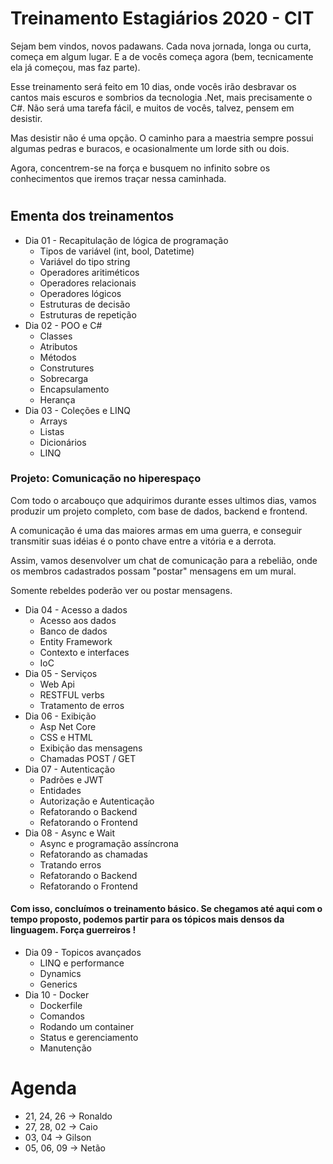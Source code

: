 # Treinamento Estagiários 2020 - CIT

Sejam bem vindos, novos padawans. Cada nova jornada, longa ou curta, começa em algum lugar. E a de vocês começa agora (bem, tecnicamente ela já começou, mas faz parte).

Esse treinamento será feito em 10 dias, onde vocês irão desbravar os cantos mais escuros e sombrios da tecnologia .Net, mais precisamente o C#. Não será uma tarefa fácil, e muitos de vocês, talvez, pensem em desistir.

Mas desistir não é uma opção. O caminho para a maestria sempre possui algumas pedras e buracos, e ocasionalmente um lorde sith ou dois. 

Agora, concentrem-se na força e busquem no infinito sobre os conhecimentos que iremos traçar nessa caminhada.

#

## Ementa dos treinamentos
* Dia 01 - Recapitulação de lógica de programação
    * Tipos de variável (int, bool, Datetime)
    * Variável do tipo string
    * Operadores aritiméticos
    * Operadores relacionais
    * Operadores lógicos
    * Estruturas de decisão
    * Estruturas de repetição
* Dia 02 - POO e C#
    * Classes
    * Atributos
    * Métodos
    * Construtures
    * Sobrecarga
    * Encapsulamento
    * Herança
* Dia 03 - Coleções e LINQ
    * Arrays
    * Listas
    * Dicionários
    * LINQ

### Projeto: Comunicação no hiperespaço
Com todo o arcabouço que adquirimos durante esses ultimos dias, vamos produzir um projeto completo, com base de dados, backend e frontend.

A comunicação é uma das maiores armas em uma guerra, e conseguir transmitir suas idéias é o ponto chave entre a vitória e a derrota.

Assim, vamos desenvolver um chat de comunicação para a rebelião, onde os membros cadastrados possam "postar" mensagens em um mural. 

Somente rebeldes poderão ver ou postar mensagens.


* Dia 04 - Acesso a dados
    * Acesso aos dados
    * Banco de dados
    * Entity Framework
    * Contexto e interfaces
    * IoC
* Dia 05 - Serviços
    * Web Api
    * RESTFUL verbs
    * Tratamento de erros
* Dia 06 - Exibição
    * Asp Net Core
    * CSS e HTML
    * Exibição das mensagens
    * Chamadas POST / GET
* Dia 07 - Autenticação
    * Padrões e JWT
    * Entidades
    * Autorização e Autenticação
    * Refatorando o Backend
    * Refatorando o Frontend
* Dia 08 - Async e Wait
    * Async e programação assíncrona
    * Refatorando as chamadas
    * Tratando erros
    * Refatorando o Backend
    * Refatorando o Frontend

#### Com isso, concluímos o treinamento básico. Se chegamos até aqui com o tempo proposto, podemos partir para os tópicos mais densos da linguagem. Força guerreiros !

* Dia 09 - Topicos avançados
    * LINQ e performance
    * Dynamics
    * Generics
* Dia 10 - Docker
    * Dockerfile
    * Comandos
    * Rodando um container
    * Status e gerenciamento
    * Manutenção

# Agenda
- 21, 24, 26 -> Ronaldo
- 27, 28, 02 -> Caio
- 03, 04 -> Gilson
- 05, 06, 09 -> Netão